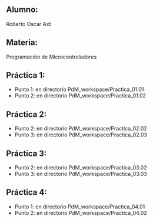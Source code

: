 ## Alumno:
Roberto Oscar Axt
## Materia:
Programación de Microcontroladores
## Práctica 1:
* Punto 1: en directorio PdM_workspace/Practica_01.01
* Punto 2: en directorio PdM_workspace/Practica_01.02
## Práctica 2:
* Punto 2: en directorio PdM_workspace/Practica_02.02
* Punto 3: en directorio PdM_workspace/Practica_02.03
## Práctica 3:
* Punto 2: en directorio PdM_workspace/Practica_03.02
* Punto 3: en directorio PdM_workspace/Practica_03.03
## Práctica 4:
* Punto 1: en directorio PdM_workspace/Practica_04.01
* Punto 2: en directorio PdM_workspace/Practica_04.02
